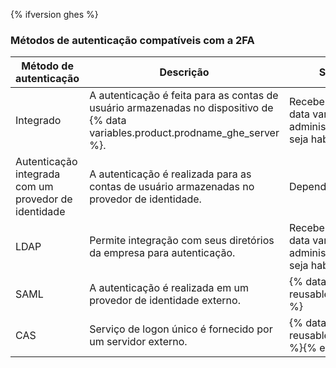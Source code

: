 {% ifversion ghes %}
### Métodos de autenticação compatíveis com a 2FA

| Método de autenticação                               | Descrição                                                                                                                          | Suporte para autenticação de dois fatores                                                                                                                                                                                            |
| ---------------------------------------------------- | ---------------------------------------------------------------------------------------------------------------------------------- | ------------------------------------------------------------------------------------------------------------------------------------------------------------------------------------------------------------------------------------ |
| Integrado                                            | A autenticação é feita para as contas de usuário armazenadas no dispositivo de {% data variables.product.prodname_ghe_server %}. | Recebe suporte e gerenciamento no dispositivo de {% data variables.product.prodname_ghe_server %}. Os administradores da organização podem exigir que a 2FA seja habilitada para integrantes da organização. |{% ifversion ghes %}
| Autenticação integrada com um provedor de identidade | A autenticação é realizada para as contas de usuário armazenadas no provedor de identidade.                                        | Depende do provedor de identidade.{% endif %}
| LDAP                                                 | Permite integração com seus diretórios da empresa para autenticação.                                                               | Recebe suporte e gerenciamento no dispositivo de {% data variables.product.prodname_ghe_server %}. Os administradores da organização podem exigir que a 2FA seja habilitada para integrantes da organização.                       |
| SAML                                                 | A autenticação é realizada em um provedor de identidade externo.                                                                   | {% data reusables.two_fa.2fa_not_supported_with_saml_and_cas %}
| CAS                                                  | Serviço de logon único é fornecido por um servidor externo.                                                                        | {% data reusables.two_fa.2fa_not_supported_with_saml_and_cas %}{% endif %}
